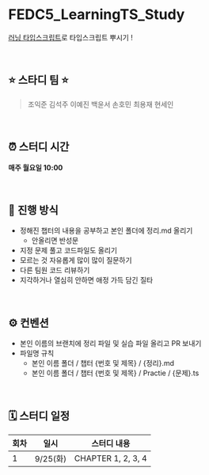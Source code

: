 # FEDC5_LearningTS_Study
[러닝 타입스크립트](https://www.yes24.com/Product/Goods/116585556)로 타입스크립트 뿌시기 !

<br/>


## ⭐️ 스타디 팀 ⭐️

> 조익준 김석주 이예진 백윤서 손호민 최용재 현세인

<br/>

## ⏰ 스터디 시간

**매주 월요일 10:00**

<br/>


## 🔨 진행 방식

- 정해진 챕터의 내용을 공부하고 본인 폴더에 정리.md 올리기
  - 안올리면 반성문 
- 지정 문제 풀고 코드파일도 올리기
- 모르는 것 자유롭게 많이 많이 질문하기
- 다른 팀원 코드 리뷰하기
- 지각하거나 열심히 안하면 애정 가득 담긴 질타

<br/>

## ⚙️ 컨벤션

* 본인 이름의 브랜치에 정리 파일 및 실습 파일 올리고 PR 보내기
* 파일명 규칙
  * 본인 이름 폴더 / 챕터 {번호 및 제목} / {정리}.md
  * 본인 이름 폴더 / 챕터 {번호 및 제목} / Practie / {문제}.ts

<br/>


## 🗓 스터디 일정

| 회차 | 일시     | 스터디 내용      | 
| ---- | -------- | --------  |
| 1    | 9/25(화) | CHAPTER 1, 2, 3, 4 | 


